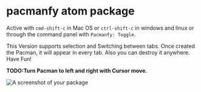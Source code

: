 # pacmanfy atom package

Active with `cmd-shift-c` in Mac OS or `ctrl-shift-c` in windows and linux or through the command panel with `Pacmanfy: Toggle`.

This Version supports selection and Switching between tabs. Once created the Pacman, it will appear in every tab.
Also you can destroy it anywhere. Have Fun!

**TODO:Turn Pacman to left and right with Cursor move.**

![A screenshot of your package](https://cloud.githubusercontent.com/assets/14917833/12077524/d7478144-b222-11e5-830b-3b8bd9d00115.gif)
